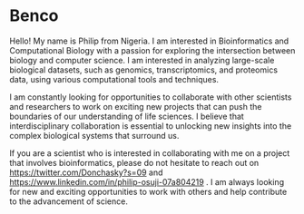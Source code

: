 # Benco
Hello! My name is Philip from Nigeria. I am interested in Bioinformatics and Computational Biology with a passion for exploring the intersection between biology and computer science. I am interested in analyzing large-scale biological datasets, such as genomics, transcriptomics, and proteomics data, using various computational tools and techniques.

I am constantly looking for opportunities to collaborate with other scientists and researchers to work on exciting new projects that can push the boundaries of our understanding of life sciences. I believe that interdisciplinary collaboration is essential to unlocking new insights into the complex biological systems that surround us.

If you are a scientist who is interested in collaborating with me on a project that involves bioinformatics, please do not hesitate to reach out on https://twitter.com/Donchasky?s=09 and https://www.linkedin.com/in/philip-osuji-07a804219 . I am always looking for new and exciting opportunities to work with others and help contribute to the advancement of science.


